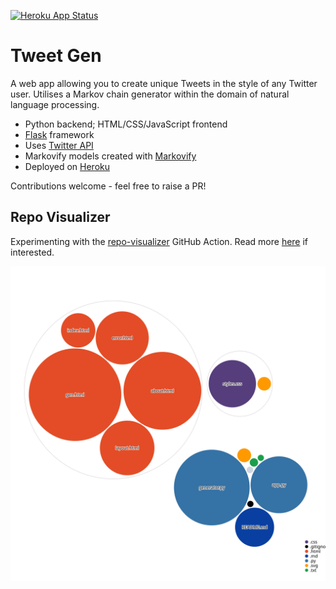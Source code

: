 [![Heroku App Status](http://heroku-shields.herokuapp.com/tweet-g)](https://tweet-g.herokuapp.com)

# Tweet Gen

A web app allowing you to create unique Tweets in the style of any Twitter user. Utilises a Markov chain generator within the domain of natural language processing.

- Python backend; HTML/CSS/JavaScript frontend
- [Flask](https://flask.palletsprojects.com/en/1.1.x/) framework
- Uses [Twitter API](https://developer.twitter.com/en)
- Markovify models created with [Markovify](https://github.com/jsvine/markovify)
- Deployed on [Heroku](https://www.heroku.com/home)

Contributions welcome - feel free to raise a PR!

## Repo Visualizer

Experimenting with the [repo-visualizer](https://github.com/githubocto/repo-visualizer) GitHub Action. Read more [here](https://next.github.com/projects/repo-visualization) if interested.

![Visualization of this repo](./diagram.svg)
